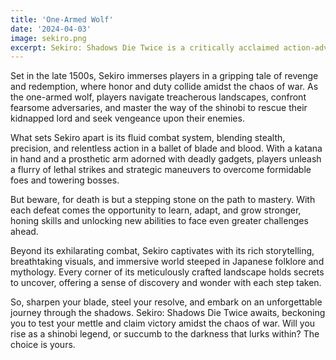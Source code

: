 ```yaml
---
title: 'One-Armed Wolf'
date: '2024-04-03'
image: sekiro.png
excerpt: Sekiro: Shadows Die Twice is a critically acclaimed action-adventure game set in feudal Japan, where players embody a skilled shinobi warrior on a quest for revenge and redemption.
---
```


Set in the late 1500s, Sekiro immerses players in a gripping tale of revenge and redemption, where honor and duty collide amidst the chaos of war. As the one-armed wolf, players navigate treacherous landscapes, confront fearsome adversaries, and master the way of the shinobi to rescue their kidnapped lord and seek vengeance upon their enemies. 

What sets Sekiro apart is its fluid combat system, blending stealth, precision, and relentless action in a ballet of blade and blood. With a katana in hand and a prosthetic arm adorned with deadly gadgets, players unleash a flurry of lethal strikes and strategic maneuvers to overcome formidable foes and towering bosses. 

But beware, for death is but a stepping stone on the path to mastery. With each defeat comes the opportunity to learn, adapt, and grow stronger, honing skills and unlocking new abilities to face even greater challenges ahead. 

Beyond its exhilarating combat, Sekiro captivates with its rich storytelling, breathtaking visuals, and immersive world steeped in Japanese folklore and mythology. Every corner of its meticulously crafted landscape holds secrets to uncover, offering a sense of discovery and wonder with each step taken. 

So, sharpen your blade, steel your resolve, and embark on an unforgettable journey through the shadows. Sekiro: Shadows Die Twice awaits, beckoning you to test your mettle and claim victory amidst the chaos of war. Will you rise as a shinobi legend, or succumb to the darkness that lurks within? The choice is yours. 
